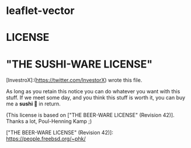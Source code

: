 # leaflet-vector





# LICENSE
# "THE SUSHI-WARE LICENSE"

[InvestroX]:(https://twitter.com/lnvestorX) wrote this file.

As long as you retain this notice you can do whatever you want
with this stuff. If we meet some day, and you think this stuff
is worth it, you can buy me a **sushi 🍣** in return.

(This license is based on ["THE BEER-WARE LICENSE" (Revision 42)].
 Thanks a lot, Poul-Henning Kamp ;)

​["THE BEER-WARE LICENSE" (Revision 42)]: https://people.freebsd.org/~phk/

